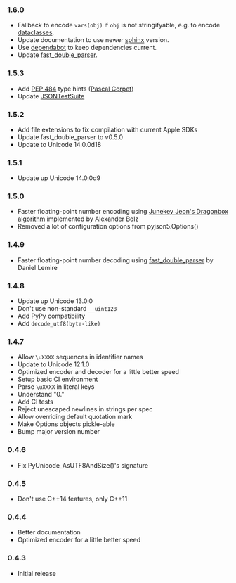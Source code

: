 ### 1.6.0

* Fallback to encode `vars(obj)` if `obj` is not stringifyable, e.g. to encode [dataclasses](https://docs.python.org/3/library/dataclasses.html).
* Update documentation to use newer [sphinx](https://www.sphinx-doc.org/) version.
* Use [dependabot](https://github.com/dependabot) to keep dependencies current.
* Update [fast_double_parser](https://github.com/lemire/fast_double_parser).

### 1.5.3

* Add [PEP 484](https://www.python.org/dev/peps/pep-0484/) type hints ([Pascal Corpet](https://github.com/pcorpet))
* Update [JSONTestSuite](https://github.com/nst/JSONTestSuite)

### 1.5.2

* Add file extensions to fix compilation with current Apple SDKs
* Update fast_double_parser to v0.5.0
* Update to Unicode 14.0.0d18

### 1.5.1

* Update up Unicode 14.0.0d9

### 1.5.0

* Faster floating-point number encoding using [Junekey Jeon's Dragonbox algorithm](https://github.com/abolz/Drachennest/blob/77f4889a4cd9d7f0b9da82a379f14beabcfba13e/src/dragonbox.cc) implemented by Alexander Bolz
* Removed a lot of configuration options from pyjson5.Options()

### 1.4.9

* Faster floating-point number decoding using [fast_double_parser](https://github.com/lemire/fast_double_parser) by Daniel Lemire

### 1.4.8

* Update up Unicode 13.0.0
* Don't use non-standard ``__uint128``
* Add PyPy compatibility
* Add ``decode_utf8(byte-like)``

### 1.4.7

* Allow ``\uXXXX`` sequences in identifier names
* Update to Unicode 12.1.0
* Optimized encoder and decoder for a little better speed
* Setup basic CI environment
* Parse ``\uXXXX`` in literal keys
* Understand "0."
* Add CI tests
* Reject unescaped newlines in strings per spec
* Allow overriding default quotation mark
* Make Options objects pickle-able
* Bump major version number

### 0.4.6

* Fix PyUnicode_AsUTF8AndSize()'s signature

### 0.4.5

* Don't use C++14 features, only C++11

### 0.4.4

* Better documentation
* Optimized encoder for a little better speed

### 0.4.3

* Initial release
